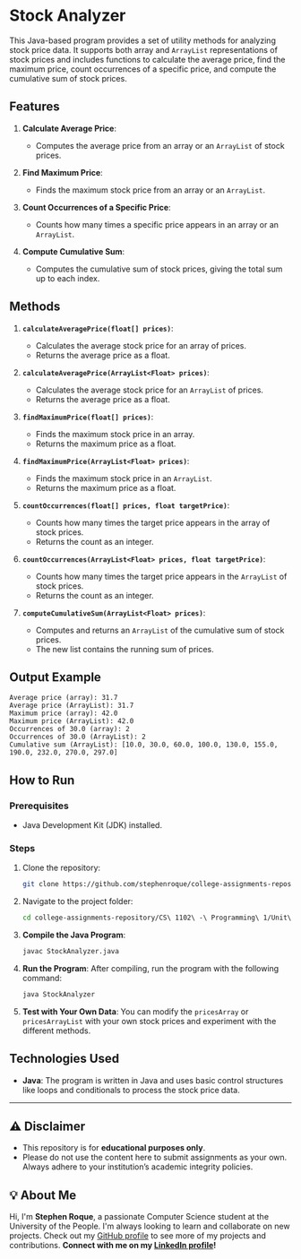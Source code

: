 # Stock Analyzer

This Java-based program provides a set of utility methods for analyzing stock price data. It supports both array and `ArrayList` representations of stock prices and includes functions to calculate the average price, find the maximum price, count occurrences of a specific price, and compute the cumulative sum of stock prices.

## Features

1. **Calculate Average Price**:
   - Computes the average price from an array or an `ArrayList` of stock prices.
   
2. **Find Maximum Price**:
   - Finds the maximum stock price from an array or an `ArrayList`.

3. **Count Occurrences of a Specific Price**:
   - Counts how many times a specific price appears in an array or an `ArrayList`.

4. **Compute Cumulative Sum**:
   - Computes the cumulative sum of stock prices, giving the total sum up to each index.

## Methods

1. **`calculateAveragePrice(float[] prices)`**:
   - Calculates the average stock price for an array of prices.
   - Returns the average price as a float.

2. **`calculateAveragePrice(ArrayList<Float> prices)`**:
   - Calculates the average stock price for an `ArrayList` of prices.
   - Returns the average price as a float.

3. **`findMaximumPrice(float[] prices)`**:
   - Finds the maximum stock price in an array.
   - Returns the maximum price as a float.

4. **`findMaximumPrice(ArrayList<Float> prices)`**:
   - Finds the maximum stock price in an `ArrayList`.
   - Returns the maximum price as a float.

5. **`countOccurrences(float[] prices, float targetPrice)`**:
   - Counts how many times the target price appears in the array of stock prices.
   - Returns the count as an integer.

6. **`countOccurrences(ArrayList<Float> prices, float targetPrice)`**:
   - Counts how many times the target price appears in the `ArrayList` of stock prices.
   - Returns the count as an integer.

7. **`computeCumulativeSum(ArrayList<Float> prices)`**:
   - Computes and returns an `ArrayList` of the cumulative sum of stock prices.
   - The new list contains the running sum of prices.

## Output Example

```plaintext
Average price (array): 31.7
Average price (ArrayList): 31.7
Maximum price (array): 42.0
Maximum price (ArrayList): 42.0
Occurrences of 30.0 (array): 2
Occurrences of 30.0 (ArrayList): 2
Cumulative sum (ArrayList): [10.0, 30.0, 60.0, 100.0, 130.0, 155.0, 190.0, 232.0, 270.0, 297.0]
```

## How to Run

### Prerequisites
- Java Development Kit (JDK) installed.

### Steps
1. Clone the repository:
   ```bash
   git clone https://github.com/stephenroque/college-assignments-repository.git
   ```

2. Navigate to the project folder:
   ```bash
   cd college-assignments-repository/CS\ 1102\ -\ Programming\ 1/Unit\ 4/
   ```

3. **Compile the Java Program**:
   ```bash
   javac StockAnalyzer.java
   ```

4. **Run the Program**: After compiling, run the program with the following command:
   ```bash
   java StockAnalyzer
   ```

5. **Test with Your Own Data**: You can modify the `pricesArray` or `pricesArrayList` with your own stock prices and experiment with the different methods.

## Technologies Used

- **Java**: The program is written in Java and uses basic control structures like loops and conditionals to process the stock price data.

---

## ⚠️ Disclaimer

- This repository is for **educational purposes only**. 
- Please do not use the content here to submit assignments as your own. Always adhere to your institution’s academic integrity policies. 

## 💡 About Me

Hi, I'm **Stephen Roque**, a passionate Computer Science student at the University of the People. I'm always looking to learn and collaborate on new projects. Check out my [GitHub profile](https://github.com/stephenroque) to see more of my projects and contributions. **Connect with me on my [LinkedIn profile](https://www.linkedin.com/in/stephenroque/)!**